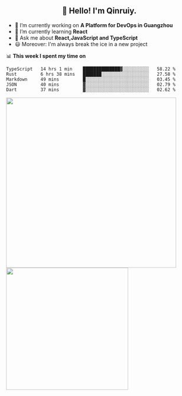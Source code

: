 <h2 align="center">👋 Hello! I'm Qinruiy.</h2>


- 🔭 I’m currently working on **A Platform for DevOps in Guangzhou**
- 🌱 I’m currently learning **React**
- 💬 Ask me about **React,JavaScript and TypeScript**
- 😃 Moreover: I'm always break the ice in a new project

📊 **This week I spent my time on**

<!--START_SECTION:waka-->
```text
TypeScript   14 hrs 1 min    ██████████████▓░░░░░░░░░░   58.22 % 
Rust         6 hrs 38 mins   ███████░░░░░░░░░░░░░░░░░░   27.58 % 
Markdown     49 mins         █░░░░░░░░░░░░░░░░░░░░░░░░   03.45 % 
JSON         40 mins         ▓░░░░░░░░░░░░░░░░░░░░░░░░   02.79 % 
Dart         37 mins         ▓░░░░░░░░░░░░░░░░░░░░░░░░   02.62 % 
```
<!--END_SECTION:waka-->

<p>
<img align="left" width="460" src="https://github-readme-stats.vercel.app/api?username=Qinruiy&custom_title=Qrinruiy's Github Stats&theme=graywhite&hide_border=true"/> <img align="left" width="330" src="https://github-readme-stats.vercel.app/api/top-langs/?username=Qinruiy&layout=compact&theme=graywhite&hide_border=true"/>
</p>
